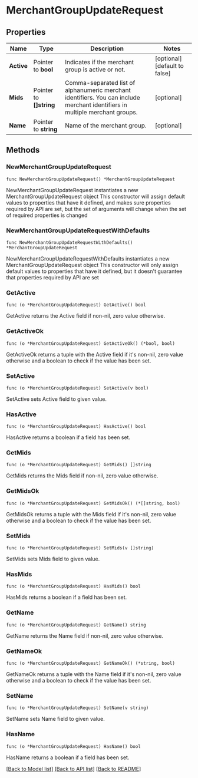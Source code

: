# MerchantGroupUpdateRequest

## Properties

Name | Type | Description | Notes
------------ | ------------- | ------------- | -------------
**Active** | Pointer to **bool** | Indicates if the merchant group is active or not. | [optional] [default to false]
**Mids** | Pointer to **[]string** | Comma-separated list of alphanumeric merchant identifiers. You can include merchant identifiers in multiple merchant groups. | [optional] 
**Name** | Pointer to **string** | Name of the merchant group. | [optional] 

## Methods

### NewMerchantGroupUpdateRequest

`func NewMerchantGroupUpdateRequest() *MerchantGroupUpdateRequest`

NewMerchantGroupUpdateRequest instantiates a new MerchantGroupUpdateRequest object
This constructor will assign default values to properties that have it defined,
and makes sure properties required by API are set, but the set of arguments
will change when the set of required properties is changed

### NewMerchantGroupUpdateRequestWithDefaults

`func NewMerchantGroupUpdateRequestWithDefaults() *MerchantGroupUpdateRequest`

NewMerchantGroupUpdateRequestWithDefaults instantiates a new MerchantGroupUpdateRequest object
This constructor will only assign default values to properties that have it defined,
but it doesn't guarantee that properties required by API are set

### GetActive

`func (o *MerchantGroupUpdateRequest) GetActive() bool`

GetActive returns the Active field if non-nil, zero value otherwise.

### GetActiveOk

`func (o *MerchantGroupUpdateRequest) GetActiveOk() (*bool, bool)`

GetActiveOk returns a tuple with the Active field if it's non-nil, zero value otherwise
and a boolean to check if the value has been set.

### SetActive

`func (o *MerchantGroupUpdateRequest) SetActive(v bool)`

SetActive sets Active field to given value.

### HasActive

`func (o *MerchantGroupUpdateRequest) HasActive() bool`

HasActive returns a boolean if a field has been set.

### GetMids

`func (o *MerchantGroupUpdateRequest) GetMids() []string`

GetMids returns the Mids field if non-nil, zero value otherwise.

### GetMidsOk

`func (o *MerchantGroupUpdateRequest) GetMidsOk() (*[]string, bool)`

GetMidsOk returns a tuple with the Mids field if it's non-nil, zero value otherwise
and a boolean to check if the value has been set.

### SetMids

`func (o *MerchantGroupUpdateRequest) SetMids(v []string)`

SetMids sets Mids field to given value.

### HasMids

`func (o *MerchantGroupUpdateRequest) HasMids() bool`

HasMids returns a boolean if a field has been set.

### GetName

`func (o *MerchantGroupUpdateRequest) GetName() string`

GetName returns the Name field if non-nil, zero value otherwise.

### GetNameOk

`func (o *MerchantGroupUpdateRequest) GetNameOk() (*string, bool)`

GetNameOk returns a tuple with the Name field if it's non-nil, zero value otherwise
and a boolean to check if the value has been set.

### SetName

`func (o *MerchantGroupUpdateRequest) SetName(v string)`

SetName sets Name field to given value.

### HasName

`func (o *MerchantGroupUpdateRequest) HasName() bool`

HasName returns a boolean if a field has been set.


[[Back to Model list]](../README.md#documentation-for-models) [[Back to API list]](../README.md#documentation-for-api-endpoints) [[Back to README]](../README.md)


